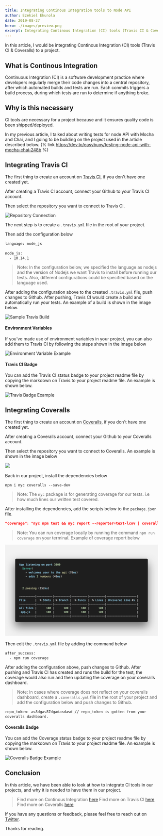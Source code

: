 ```yaml
---
title: Integrating Continous Integration tools to Node API
author: Ezekiel Ekunola
date: 2019-08-27
hero: ./images/preview.png
excerpt: Integrating Continous Integration (CI) tools (Travis CI & Coveralls) to a project.
---
```


In this article, I would be integrating Continous Integration (CI) tools (Travis CI & Coveralls) to a project.

## **What is Continous Integration**
Continuous Integration (CI) is a software development practice where developers regularly merge their code changes into a central repository, after which automated builds and tests are run. Each commits triggers a build process, during which tests are run to determine if anything broke.

## **Why is this necessary**
CI tools are necessary for a project because
and it ensures quality code is been shipped/deployed.

In my previous article, I talked about writing tests for node API with Mocha and Chai, and I going to be building on the project used in the article described below.
{% link https://dev.to/easybuoy/testing-node-api-with-mocha-chai-248b %}


## **Integrating Travis CI**
The first thing to create an account on [Travis CI](https://travis-ci.org), if you don't have one created yet.

After creating a Travis CI account, connect your Github to your Travis CI account.


Then select the repository you want to connect to Travis CI.

![Repository Connection](https://thepracticaldev.s3.amazonaws.com/i/1pwxp1wawu8ot0dnj5t6.gif)

The next step is to create a `.travis.yml` file in the root of your project.

Then add the configuration below

```
language: node_js

node_js:
  - 10.14.1
```
> Note: In the configuration below, we specified the language as nodejs and the version of Nodejs we want Travis to install before running our tests. Also, different configurations could be specified based on the language used.

 After adding the configuration above to the created `.travis.yml` file, push changes to Github. After pushing, Travis CI would create a build and automatically run your tests. An example of a build is shown in the image below.

![Sample Travis Build](https://thepracticaldev.s3.amazonaws.com/i/4rma2w1xtsc6w5iwaha3.gif)

#### Environment Variables
If you've made use of environment variables in your project, you can also add them to Travis CI by following the steps shown in the image below


![Environment Variable Example](https://thepracticaldev.s3.amazonaws.com/i/f4y12guon350d4do5w0b.gif)

#### Travis CI Badge
You can add the Travis CI status badge to your project readme file by copying the markdown on Travis to your project readme file. An example is shown below.

![Travis Badge Example](https://thepracticaldev.s3.amazonaws.com/i/zwmoo45do3hl5kgz98f3.gif)


## **Integrating Coveralls**
The first thing to create an account on [Coveralls](https://coveralls.io), if you don't have one created yet.

After creating a Coveralls account, connect your Github to your Coveralls account.


Then select the repository you want to connect to Coveralls. An example is shown in the image below

![](https://thepracticaldev.s3.amazonaws.com/i/6qgd0eec9x2budrnsz0v.gif)

Back in our project, install the dependencies below 
```
npm i nyc coveralls --save-dev
```
> Note: The `nyc` package is for generating coverage for our tests. i.e how much lines our written test covered.

After installing the dependencies, add the scripts below to the `package.json` file.
```json
"coverage": "nyc npm test && nyc report --reporter=text-lcov | coveralls"
```
> Note: You can run coverage locally by running the command `npm run coverage` on your terminal. Example of coverage report below

![Coverage Example](./images/coverage.png)

Then edit the `.travis.yml` file by adding the command below
```
after_success:
  - npm run coverage
```

After adding the configuration above, push changes to Github. After pushing and Travis CI has created and runs the build for the test, the coverage would also run and then updating the coverage on your coveralls dashboard.

> Note: In cases where coverage does not reflect on your coveralls dashboard, create a `.coveralls.yml` file in the root of your project and add the configuration below and push changes to Github.
```
repo_token: as8dgas87dgadasdasd // repo_token is gotten from your coveralls dashboard.
```

#### Coveralls Badge
You can add the Coverage status badge to your project readme file by copying the markdown on Travis to your project readme file. An example is shown below.

![Coveralls Badge Example](https://thepracticaldev.s3.amazonaws.com/i/pbsmtvy7ay8fmooucumz.gif)

## **Conclusion**
In this article, we have been able to look at how to integrate CI tools in our projects, and why it is needed to have them in our project.

> Find more on Continous Integration [here](https://www.thoughtworks.com/continuous-integration)
> Find more on Travis CI [here](https://docs.travis-ci.com/)
> Find more on Coveralls [here](https://docs.coveralls.io/)

If you have any questions or feedback, please feel free to reach out on [Twitter](https://twitter.com/easybuoy).

Thanks for reading.